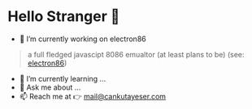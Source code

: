 # Hello Stranger 👋

* 🔭 I’m currently working on electron86 
> a full fledged javascipt 8086 emualtor (at least plans to be) (see: [electron86](https://github.com/esercankutay/electron86))
* 🌱 I’m currently learning ...
* 💬 Ask me about ...
* 📫 Reach me at 👉 mail@cankutayeser.com
